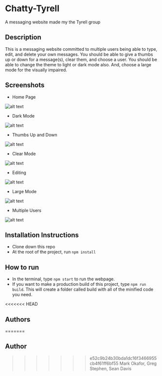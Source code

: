 # Chatty-Tyrell
A messaging website made my the Tyrell group

## Description
This is a messaging website committed to multiple users being able to type, edit, and delete your own messages. You should be able to give a thumbs up or down for a message(s), clear them, and choose a user.
You should be able to change the theme to light or dark mode also. And, choose a large mode for the visually impaired.

## Screenshots
* Home Page

![alt text](https://i.ibb.co/PG608hM/CT-page.png[/img])

* Dark Mode

![alt text](https://i.ibb.co/8xRV2Qj/CT-Dark-Mode.png)

* Thumbs Up and Down

![alt text](https://i.ibb.co/5LdH9XQ/CT-Thumbs.png)

* Clear Mode

![alt text](https://i.ibb.co/1vDv4sX/CT-clear-Mode.png[/img])

* Editing

![alt text](https://i.ibb.co/Ph2P9Vk/CT-Edit.png[/img])

* Large Mode

![alt text](https://i.ibb.co/7y6c2fg/CT-Large-Mode.png)

* Multiple Users

![alt text](https://i.ibb.co/8XHTJJr/CT-multi-User.png)

## Installation Instructions
* Clone down this repo
* At the root of the project, run `npm install`

## How to run
* In the terminal, type `npm start` to run the webpage.
* If you want to make a production build of this project, type `npm run build`. This will create a folder called build with all of the minified code you need.

<<<<<<< HEAD
## Authors
=======
## Author
>>>>>>> e52c9b24b30bda1dc16f3466955cb4f61ff6bf55
Mark Okafor, Greg Stephen, Sean Davis

